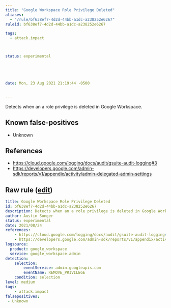 ```yaml
---
title: "Google Workspace Role Privilege Deleted"
aliases:
  - "/rule/bf638ef7-4d2d-44bb-a1dc-a238252e6267"
ruleid: bf638ef7-4d2d-44bb-a1dc-a238252e6267

tags:
  - attack.impact



status: experimental





date: Mon, 23 Aug 2021 21:19:44 -0500


---
```


Detects when an a role privilege is deleted in Google Workspace.

<!--more-->


## Known false-positives

* Unknown



## References

* https://cloud.google.com/logging/docs/audit/gsuite-audit-logging#3
* https://developers.google.com/admin-sdk/reports/v1/appendix/activity/admin-delegated-admin-settings


## Raw rule ([edit](https://github.com/SigmaHQ/sigma/edit/master/rules/cloud/gworkspace/gworkspace_role_privilege_deleted.yml))
```yaml
title: Google Workspace Role Privilege Deleted
id: bf638ef7-4d2d-44bb-a1dc-a238252e6267
description: Detects when an a role privilege is deleted in Google Workspace.
author: Austin Songer
status: experimental
date: 2021/08/24
references:
    - https://cloud.google.com/logging/docs/audit/gsuite-audit-logging#3
    - https://developers.google.com/admin-sdk/reports/v1/appendix/activity/admin-delegated-admin-settings
logsource:
  product: google_workspace
  service: google_workspace.admin
detection:
    selection:
        eventService: admin.googleapis.com
        eventName: REMOVE_PRIVILEGE
    condition: selection
level: medium
tags:
    - attack.impact
falsepositives:
 - Unknown
 

```
